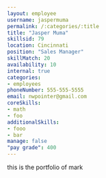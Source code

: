 ```yaml
--- 
layout: employee 
username: jaspermuma
permalink: /:categories/:title 
title: "Jasper Muma" 
skillsid: 79 
location: Cincinnati
position: "Sales Manager"
skillMatch: 20
availability: 10
internal: true
categories: 
- employees
phoneNumber: 555-555-5555 
email: nwpointer@gmail.com
coreSkills:
- math 
- foo
additionalSkills:
- fooo
- bar
manage: false
"pay grade": 400
---
```


this is the portfolio of mark
